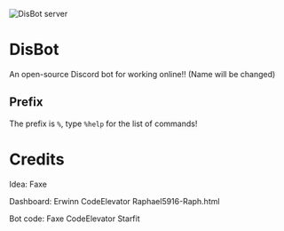 ![DisBot server](https://discord.com/api/guilds/938846833667620914/widget.png?style=shield)
# DisBot
An open-source Discord bot for working online!! (Name will be changed)

## Prefix
The prefix is `%`, type `%help` for the list of commands!

# Credits
Idea: Faxe

Dashboard: Erwinn CodeElevator Raphael5916-Raph.html

Bot code: Faxe CodeElevator Starfit
